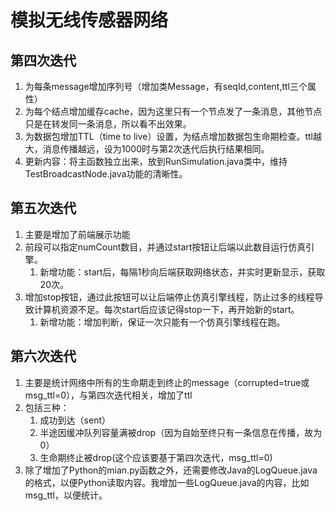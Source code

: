 # 模拟无线传感器网络
## 第四次迭代
1. 为每条message增加序列号（增加类Message，有seqId,content,ttl三个属性）
2. 为每个结点增加缓存cache，因为这里只有一个节点发了一条消息，其他节点只是在转发同一条消息，所以看不出效果。
3. 为数据包增加TTL（time to live）设置，为结点增加数据包生命期检查。ttl越大，消息传播越远，设为1000时与第2次迭代后执行结果相同。
4. 更新内容：将主函数独立出来，放到RunSimulation.java类中，维持TestBroadcastNode.java功能的清晰性。
## 第五次迭代
1. 主要是增加了前端展示功能
2. 前段可以指定numCount数目，并通过start按钮让后端以此数目运行仿真引擎。
   1. 新增功能：start后，每隔1秒向后端获取网络状态，并实时更新显示，获取20次。
3. 增加stop按钮，通过此按钮可以让后端停止仿真引擎线程，防止过多的线程导致计算机资源不足。每次start后应该记得stop一下，再开始新的start。
   1. 新增功能：增加判断，保证一次只能有一个仿真引擎线程在跑。
## 第六次迭代
1. 主要是统计网络中所有的生命期走到终止的message（corrupted=true或msg_ttl=0），与第四次迭代相关，增加了ttl
2. 包括三种：
   1. 成功到达（sent）
   2. 半途因缓冲队列容量满被drop（因为自始至终只有一条信息在传播，故为0）
   3. 生命期终止被drop(这个应该要基于第四次迭代，msg_ttl=0)
3. 除了增加了Python的mian.py函数之外，还需要修改Java的LogQueue.java的格式，以便Python读取内容。我增加一些LogQueue.java的内容，比如msg_ttl，以便统计。
